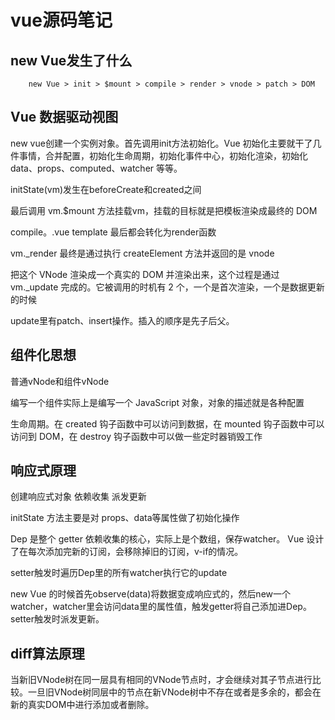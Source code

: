 # vue源码笔记

## new Vue发生了什么

        new Vue > init > $mount > compile > render > vnode > patch > DOM

## Vue 数据驱动视图

new vue创建一个实例对象。首先调用init方法初始化。Vue 初始化主要就干了几件事情，合并配置，初始化生命周期，初始化事件中心，初始化渲染，初始化 data、props、computed、watcher 等等。

initState(vm)发生在beforeCreate和created之间

最后调用 vm.$mount 方法挂载vm，挂载的目标就是把模板渲染成最终的 DOM

compile。.vue template 最后都会转化为render函数

vm._render 最终是通过执行 createElement 方法并返回的是 vnode

把这个 VNode 渲染成一个真实的 DOM 并渲染出来，这个过程是通过 vm._update 完成的。它被调用的时机有 2 个，一个是首次渲染，一个是数据更新的时候

update里有patch、insert操作。插入的顺序是先子后父。


## 组件化思想

普通vNode和组件vNode

编写一个组件实际上是编写一个 JavaScript 对象，对象的描述就是各种配置

生命周期。在 created 钩子函数中可以访问到数据，在 mounted 钩子函数中可以访问到 DOM，在 destroy 钩子函数中可以做一些定时器销毁工作

## 响应式原理

创建响应式对象
依赖收集
派发更新

initState 方法主要是对 props、data等属性做了初始化操作

Dep 是整个 getter 依赖收集的核心，实际上是个数组，保存watcher。 Vue 设计了在每次添加完新的订阅，会移除掉旧的订阅，v-if的情况。

setter触发时遍历Dep里的所有watcher执行它的update

new Vue 的时候首先observe(data)将数据变成响应式的，然后new一个watcher，watcher里会访问data里的属性值，触发getter将自己添加进Dep。setter触发时派发更新。



## diff算法原理

当新旧VNode树在同一层具有相同的VNode节点时，才会继续对其子节点进行比较。一旦旧VNode树同层中的节点在新VNode树中不存在或者是多余的，都会在新的真实DOM中进行添加或者删除。